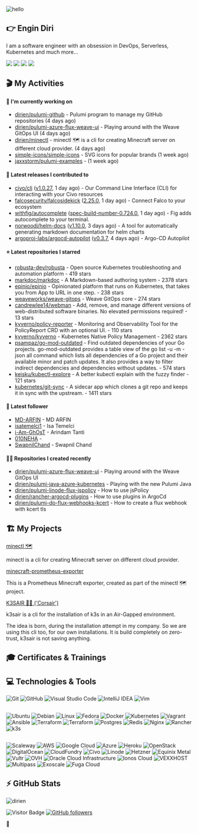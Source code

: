 ![hello](https://media.giphy.com/media/3ornk57KwDXf81rjWM/giphy.gif)

## 👉 Engin Diri

I am a software engineer with an obsession in DevOps, Serverless, Kubernetes and much more...

[![](https://img.shields.io/badge/-@__ediri-%231DA1F2?style=for-the-badge&logo=twitter&logoColor=ffffff)](https://twitter.com/_ediri)
[![](https://img.shields.io/badge/-@dirien-%23181717?style=for-the-badge&logo=github)](https://github.com/dirien)
[![](https://img.shields.io/badge/-@__ediri-E4405F?style=for-the-badge&logo=instagram&logoColor=white)](https://www.instagram.com/_ediri/)
[![](https://img.shields.io/badge/dirien-003366?style=for-the-badge&logo=linuxfoundation&logoColor=white)](https://openprofile.dev/profile/dirien)

## 🎬 My Activities

#### 👷 I'm currently working on

- [dirien/pulumi-github](https://github.com/dirien/pulumi-github) - Pulumi program to manage my GitHub repositories (4 days ago)
- [dirien/pulumi-azure-flux-weave-ui](https://github.com/dirien/pulumi-azure-flux-weave-ui) - Playing around with the Weave GitOps UI (4 days ago)
- [dirien/minectl](https://github.com/dirien/minectl) - minectl 🗺  is a cli for creating Minecraft server on different cloud provider. (4 days ago)
- [simple-icons/simple-icons](https://github.com/simple-icons/simple-icons) - SVG icons for popular brands (1 week ago)
- [jaxxstorm/pulumi-examples](https://github.com/jaxxstorm/pulumi-examples) -  (1 week ago)

#### 🚀 Latest releases I contributed to

- [civo/cli](https://github.com/civo/cli) ([v1.0.27](https://github.com/civo/cli/releases/tag/v1.0.27), 1 day ago) - Our Command Line Interface (CLI) for interacting with your Civo resources
- [falcosecurity/falcosidekick](https://github.com/falcosecurity/falcosidekick) ([2.25.0](https://github.com/falcosecurity/falcosidekick/releases/tag/2.25.0), 1 day ago) - Connect Falco to your ecosystem
- [withfig/autocomplete](https://github.com/withfig/autocomplete) ([spec-build-number-0.724.0](https://github.com/withfig/autocomplete/releases/tag/spec-build-number-0.724.0), 1 day ago) - Fig adds autocomplete to your terminal.
- [norwoodj/helm-docs](https://github.com/norwoodj/helm-docs) ([v1.10.0](https://github.com/norwoodj/helm-docs/releases/tag/v1.10.0), 3 days ago) - A tool for automatically generating markdown documentation for helm charts
- [argoproj-labs/argocd-autopilot](https://github.com/argoproj-labs/argocd-autopilot) ([v0.3.7](https://github.com/argoproj-labs/argocd-autopilot/releases/tag/v0.3.7), 4 days ago) - Argo-CD Autopilot

#### ⭐ Latest repositories I starred

- [robusta-dev/robusta](https://github.com/robusta-dev/robusta) - Open source Kubernetes troubleshooting and automation platform - 419 stars
- [markdoc/markdoc](https://github.com/markdoc/markdoc) - A Markdown-based authoring system - 2378 stars
- [epinio/epinio](https://github.com/epinio/epinio) - Opinionated platform that runs on Kubernetes, that takes you from App to URL in one step. - 238 stars
- [weaveworks/weave-gitops](https://github.com/weaveworks/weave-gitops) - Weave GitOps core - 274 stars
- [candrewlee14/webman](https://github.com/candrewlee14/webman) - Add, remove, and manage different versions of web-distributed software binaries. No elevated permissions required! - 13 stars
- [kyverno/policy-reporter](https://github.com/kyverno/policy-reporter) - Monitoring and Observability Tool for the PolicyReport CRD with an optional UI. - 110 stars
- [kyverno/kyverno](https://github.com/kyverno/kyverno) - Kubernetes Native Policy Management - 2362 stars
- [psampaz/go-mod-outdated](https://github.com/psampaz/go-mod-outdated) - Find outdated dependencies of your Go projects. go-mod-outdated provides a table view of the go list -u -m -json all command which lists all dependencies of a Go project and their available minor and patch updates. It also provides a way to filter indirect dependencies and dependencies without updates. - 574 stars
- [keisku/kubectl-explore](https://github.com/keisku/kubectl-explore) - A better kubectl explain with the fuzzy finder - 121 stars
- [kubernetes/git-sync](https://github.com/kubernetes/git-sync) - A sidecar app which clones a git repo and keeps it in sync with the upstream. - 1411 stars

#### 👥 Latest follower

- [MD-ARFIN](https://github.com/MD-ARFIN) - MD ARFIN
- [isatemelci1](https://github.com/isatemelci1) - Isa Temelci
- [i-Am-GhOsT](https://github.com/i-Am-GhOsT) - Arindam Tanti
- [010NEHA](https://github.com/010NEHA) - 
- [SwapnilChand](https://github.com/SwapnilChand) - Swapnil Chand

#### 👨‍💻 Repositories I created recently

- [dirien/pulumi-azure-flux-weave-ui](https://github.com/dirien/pulumi-azure-flux-weave-ui) - Playing around with the Weave GitOps UI
- [dirien/pulumi-java-azure-kubernetes](https://github.com/dirien/pulumi-java-azure-kubernetes) - Playing with the new Pulumi Java
- [dirien/pulumi-linode-flux-jspolicy](https://github.com/dirien/pulumi-linode-flux-jspolicy) - How to use jsPolicy
- [dirien/rancher-argocd-plugins](https://github.com/dirien/rancher-argocd-plugins) - How to use plugins in ArgoCd
- [dirien/pulumi-do-flux-webhooks-kcert](https://github.com/dirien/pulumi-do-flux-webhooks-kcert) - How to create a flux webhook with kcert tls


## 🏗️ My Projects
[minectl 🗺](https://github.com/dirien/minectl)

minectl is a cli for creating Minecraft server on different cloud provider.

[minecraft-prometheus-exporter](https://github.com/dirien/minecraft-prometheus-exporter)

This is a Prometheus Minecraft exporter, created as part of the minectl 🗺 project.

[K3SAIR 🏴‍☠️️ ('Corsair')](https://github.com/dirien/k3sair-cli)

k3sair is a cli for the installation of k3s in an Air-Gapped environment.

The idea is born, during the installation attempt in my company. So we are using this cli too, for our own
installations. It is build completely on zero-trust, k3sair is not saving anything.

## 🎓 Certificates & Trainings

<!--START_SECTION:badges-->
<!--END_SECTION:badges-->

## 💻 Technologies & Tools

![Git](https://img.shields.io/badge/git-%23F05033.svg?style=for-the-badge&logo=git&logoColor=white)
![GitHub](https://img.shields.io/badge/github-%23121011.svg?style=for-the-badge&logo=github&logoColor=white)
![Visual Studio Code](https://img.shields.io/badge/VisualStudioCode-0078d7.svg?style=for-the-badge&logo=visual-studio-code&logoColor=white)
![IntelliJ IDEA](https://img.shields.io/badge/IntelliJIDEA-000000.svg?style=for-the-badge&logo=intellij-idea&logoColor=white)
![Vim](https://img.shields.io/badge/VIM-%2311AB00.svg?style=for-the-badge&logo=vim&logoColor=white)

##

![Ubuntu](https://img.shields.io/badge/Ubuntu-E95420?style=for-the-badge&logo=ubuntu&logoColor=white)
![Debian](https://img.shields.io/badge/Debian-D70A53?style=for-the-badge&logo=debian&logoColor=white)
![Linux](https://img.shields.io/badge/Linux-FCC624?style=for-the-badge&logo=linux&logoColor=black)
![Fedora](https://img.shields.io/badge/Fedora-294172?style=for-the-badge&logo=fedora&logoColor=white)
![Docker](https://img.shields.io/badge/docker-0db7ed.svg?style=for-the-badge&logo=docker&logoColor=white)
![Kubernetes](https://img.shields.io/badge/kubernetes-326ce5.svg?style=for-the-badge&logo=kubernetes&logoColor=white)
![Vagrant](https://img.shields.io/badge/vagrant-1563FF.svg?style=for-the-badge&logo=vagrant&logoColor=white)
![Ansible](https://img.shields.io/badge/ansible-1A1918.svg?style=for-the-badge&logo=ansible&logoColor=white)
![Terraform](https://img.shields.io/badge/terraform-5835CC.svg?style=for-the-badge&logo=terraform&logoColor=white)
![Terraform](https://img.shields.io/badge/pulumi-8A3391.svg?style=for-the-badge&logo=pulumi&logoColor=white)
![Postgres](https://img.shields.io/badge/postgres-316192.svg?style=for-the-badge&logo=postgresql&logoColor=white)
![Redis](https://img.shields.io/badge/redis-DD0031.svg?style=for-the-badge&logo=redis&logoColor=white)
![Nginx](https://img.shields.io/badge/nginx-009639.svg?style=for-the-badge&logo=nginx&logoColor=white)
![Rancher](https://img.shields.io/badge/rancher-0075A8.svg?style=for-the-badge&logo=rancher&logoColor=white)
![k3s](https://img.shields.io/badge/k3s-FFC61C.svg?style=for-the-badge&logo=&logoColor=white)

##

![Scaleway](https://img.shields.io/badge/SCALEWAY-4f0599.svg?style=for-the-badge&logo=scaleway&logoColor=white)
![AWS](https://img.shields.io/badge/AWS-FF9900.svg?style=for-the-badge&logo=amazon-aws&logoColor=white)
![Google Cloud](https://img.shields.io/badge/GoogleCloud-4285F4.svg?style=for-the-badge&logo=google-cloud&logoColor=white)
![Azure](https://img.shields.io/badge/azure-0078D4.svg?style=for-the-badge&logo=microsoft-azure&logoColor=white)
![Heroku](https://img.shields.io/badge/heroku-430098.svg?style=for-the-badge&logo=heroku&logoColor=white)
![OpenStack](https://img.shields.io/badge/Openstack-f01742.svg?style=for-the-badge&logo=openstack&logoColor=white)
![DigitalOcean](https://img.shields.io/badge/DigitalOcean-0080FF.svg?style=for-the-badge&logo=DigitalOcean&logoColor=white)
![CloudFundry](https://img.shields.io/badge/CloudFoundry-0C9ED5.svg?style=for-the-badge&logo=cloudfoundry&logoColor=white)
![Civo](https://img.shields.io/badge/civo-239DFF.svg?style=for-the-badge&logo=civo&logoColor=white)
![Linode](https://img.shields.io/badge/linode-00A95C?style=for-the-badge&logo=linode&logoColor=white)
![Hetzner](https://img.shields.io/badge/hetzner-d50c2d?style=for-the-badge&logo=hetzner&logoColor=white)
![Equinix Metal](https://img.shields.io/badge/equinix--metal-d10810?style=for-the-badge&logo=equinixmetal&logoColor=white)
![Vultr](https://img.shields.io/badge/vultr-007BFC?style=for-the-badge&logo=vultr&logoColor=white)
![OVH](https://img.shields.io/badge/ovh-123F6D?style=for-the-badge&logo=ovh&logoColor=white)
![Oracle Cloud Infrastructure](https://img.shields.io/badge/Oracle_Cloud_Infrastructure-F80000?style=for-the-badge&logo=oracle&logoColor=white)
![Ionos Cloud](https://img.shields.io/badge/ionos--cloud-003D8F?style=for-the-badge&logo=ionos&logoColor=white)
![VEXXHOST](https://img.shields.io/badge/VEXXHOST-2A1659?style=for-the-badge&logo=vexxhost&logoColor=white)
![Multipass](https://img.shields.io/badge/Multipass-E95420?style=for-the-badge&logo=ubuntu&logoColor=white)
![Exoscale](https://img.shields.io/badge/Exoscale-DA291C?style=for-the-badge&logo=exoscale&logoColor=white)
![Fuga Cloud](https://img.shields.io/badge/fuga_cloud-242F4B?style=for-the-badge&logo=fugacloud&logoColor=white)

## ⚡ GitHub Stats

![dirien](https://github-readme-stats.vercel.app/api?username=dirien&show_icons=true&count_private=true&theme=dracula)

![Visitor Badge](https://visitor-badge.laobi.icu/badge?page_id=dirien)
[![GitHub followers](https://img.shields.io/github/followers/dirien.svg?style=social&label=Follow&maxAge=2592000)](https://github.com/dirien?tab=followers)

🧿
